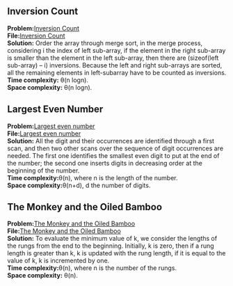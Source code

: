 ## Inversion Count
**Problem:**[Inversion Count](https://www.spoj.com/problems/INVCNT/) \
**File:**[Inversion Count](https://github.com/eleonoradgr/CompetitiveProgramming/blob/master/Lecture03/inversionCount.cpp) \
**Solution:** Order the array through merge sort, in the merge process, considering i the index of left sub-array, if the element in the right sub-array is smaller than the element in the left sub-array, then there are (sizeof(left sub-array) – i) inversions.
Because the left and right sub-arrays are sorted, all the remaining elements in left-subarray have to be counted as inversions. \
**Time complexity:** &theta;(n logn). \
**Space complexity:** &theta;(n logn).
## Largest Even Number
**Problem:**[Largest even number](https://practice.geeksforgeeks.org/problems/largest-even-number/0) \
**File:**[Largest even number](https://github.com/eleonoradgr/CompetitiveProgramming/blob/master/Lecture03/largestEvenNumber.cpp) \
**Solution:** All the digit and their occurrences are identified through a first scan, and then two other scans over the sequence of digit occurrences are needed. 
The first one identifies the smallest even digit to put at the end of the number; the second one inserts digits in decreasing order at the beginning of the number. \
**Time complexity:**&theta;(n), where n is the length of the number. \
**Space complexity:**&theta;(n+d), d the number of digits.
## The Monkey and the Oiled Bamboo
**Problem:**[The Monkey and the Oiled Bamboo](https://onlinejudge.org/index.php?option=onlinejudge&Itemid=8&page=show_problem&problem=3183) \
**File:**[The Monkey and the Oiled Bamboo](https://github.com/eleonoradgr/CompetitiveProgramming/blob/master/Lecture03/mokeyBamboo.cpp) \
**Solution:** To evaluate the minimum value of k, we consider the lengths of the rungs from the end to the beginning. 
Initially, k is zero, then if a rung length is greater than k, k is updated with the rung length, if it is equal to the value of k, k is incremented by one.\
**Time complexity:**&theta;(n), where n is the number of the rungs. \
**Space complexity:** &theta;(n).